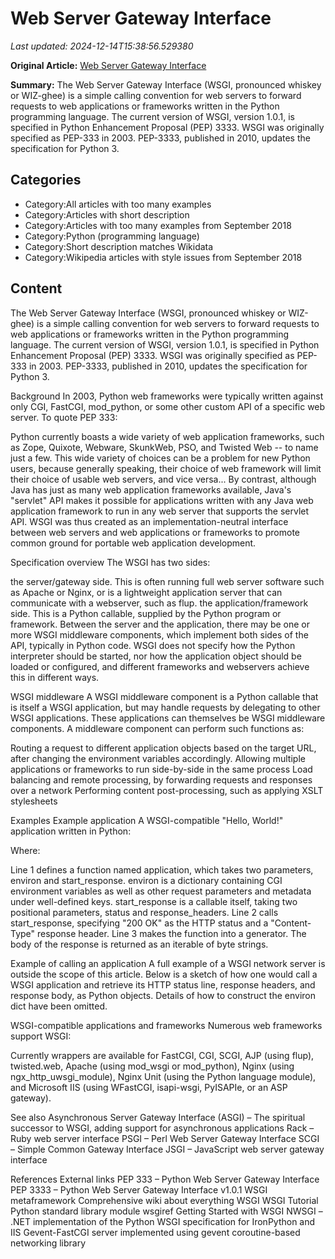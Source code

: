 # Web Server Gateway Interface

_Last updated: 2024-12-14T15:38:56.529380_

**Original Article:** [Web Server Gateway Interface](https://en.wikipedia.org/wiki/Web_Server_Gateway_Interface)

**Summary:** The Web Server Gateway Interface (WSGI, pronounced whiskey or WIZ-ghee) is a simple calling convention for web servers to forward requests to web applications or frameworks written in the Python programming language. The current version of WSGI, version 1.0.1, is specified in Python Enhancement Proposal (PEP) 3333.
WSGI was originally specified as PEP-333 in 2003. PEP-3333, published in 2010, updates the specification for Python 3.

## Categories
- Category:All articles with too many examples
- Category:Articles with short description
- Category:Articles with too many examples from September 2018
- Category:Python (programming language)
- Category:Short description matches Wikidata
- Category:Wikipedia articles with style issues from September 2018

## Content

The Web Server Gateway Interface (WSGI, pronounced whiskey or WIZ-ghee) is a simple calling convention for web servers to forward requests to web applications or frameworks written in the Python programming language. The current version of WSGI, version 1.0.1, is specified in Python Enhancement Proposal (PEP) 3333.
WSGI was originally specified as PEP-333 in 2003. PEP-3333, published in 2010, updates the specification for Python 3.

Background
In 2003, Python web frameworks were typically written against only CGI, FastCGI, mod_python, or some other custom API of a specific web server. To quote PEP 333:

Python currently boasts a wide variety of web application frameworks, such as Zope, Quixote, Webware, SkunkWeb, PSO, and Twisted Web -- to name just a few. This wide variety of choices can be a problem for new Python users, because generally speaking, their choice of web framework will limit their choice of usable web servers, and vice versa... By contrast, although Java has just as many web application frameworks available, Java's "servlet" API makes it possible for applications written with any Java web application framework to run in any web server that supports the servlet API.
WSGI was thus created as an implementation-neutral interface between web servers and web applications or frameworks to promote common ground for portable web application development.

Specification overview
The WSGI has two sides:

the server/gateway side. This is often running full web server software such as Apache or Nginx, or is a lightweight application server that can communicate with a webserver, such as flup.
the application/framework side. This is a Python callable, supplied by the Python program or framework.
Between the server and the application, there may be one or more WSGI middleware components, which implement both sides of the API, typically in Python code.
WSGI does not specify how the Python interpreter should be started, nor how the application object should be loaded or configured, and different frameworks and webservers achieve this in different ways.

WSGI middleware
A WSGI middleware component is a Python callable that is itself a WSGI application, but may handle requests by delegating to other WSGI applications. These applications can themselves be WSGI middleware components.
A middleware component can perform such functions as:

Routing a request to different application objects based on the target URL, after changing the environment variables accordingly.
Allowing multiple applications or frameworks to run side-by-side in the same process
Load balancing and remote processing, by forwarding requests and responses over a network
Performing content post-processing, such as applying XSLT stylesheets

Examples
Example application
A WSGI-compatible "Hello, World!" application written in Python:

Where:

Line 1 defines a function named application, which takes two parameters, environ and start_response. environ is a dictionary containing CGI environment variables as well as other request parameters and metadata under well-defined keys.  start_response is a callable itself, taking two positional parameters, status and response_headers.
Line 2 calls start_response, specifying "200 OK" as the HTTP status and a "Content-Type" response header.
Line 3 makes the function into a generator. The body of the response is returned as an iterable of byte strings.

Example of calling an application
A full example of a WSGI network server is outside the scope of this article. Below is a sketch of how one would call a WSGI application and retrieve its HTTP status line, response headers, and response body, as Python objects. Details of how to construct the environ dict have been omitted.

WSGI-compatible applications and frameworks
Numerous web frameworks support WSGI:

Currently wrappers are available for FastCGI, CGI, SCGI, AJP (using flup), twisted.web, Apache (using mod_wsgi or mod_python), Nginx (using ngx_http_uwsgi_module), Nginx Unit (using the Python language module), and Microsoft IIS (using WFastCGI, isapi-wsgi, PyISAPIe, or an ASP gateway).

See also
Asynchronous Server Gateway Interface (ASGI) – The spiritual successor to WSGI, adding support for asynchronous applications
Rack – Ruby web server interface
PSGI – Perl Web Server Gateway Interface
SCGI – Simple Common Gateway Interface
JSGI – JavaScript web server gateway interface

References
External links
PEP 333 – Python Web Server Gateway Interface
PEP 3333 – Python Web Server Gateway Interface v1.0.1
WSGI metaframework
Comprehensive wiki about everything WSGI
WSGI Tutorial
Python standard library module wsgiref
Getting Started with WSGI
NWSGI – .NET implementation of the Python WSGI specification for IronPython and IIS
Gevent-FastCGI server implemented using gevent coroutine-based networking library